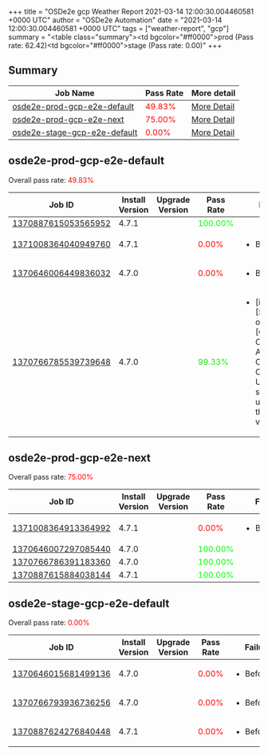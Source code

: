 +++
title = "OSDe2e gcp Weather Report 2021-03-14 12:00:30.004460581 +0000 UTC"
author = "OSDe2e Automation"
date = "2021-03-14 12:00:30.004460581 +0000 UTC"
tags = ["weather-report", "gcp"]
summary = "<table class=\"summary\"><tr><td bgcolor=\"#ff0000\"></td><td>prod (Pass rate: 62.42)</td></tr><tr><td bgcolor=\"#ff0000\"></td><td>stage (Pass rate: 0.00)</td></tr></table>"
+++
## Summary

| Job Name | Pass Rate | More detail |
|----------|-----------|-------------|
|[osde2e-prod-gcp-e2e-default](https://prow.svc.ci.openshift.org/?job=osde2e-prod-gcp-e2e-default)| <span style="color:#ff0000;">49.83%</span>|[More Detail](#osde2e-prod-gcp-e2e-default)|
|[osde2e-prod-gcp-e2e-next](https://prow.svc.ci.openshift.org/?job=osde2e-prod-gcp-e2e-next)| <span style="color:#ff0000;">75.00%</span>|[More Detail](#osde2e-prod-gcp-e2e-next)|
|[osde2e-stage-gcp-e2e-default](https://prow.svc.ci.openshift.org/?job=osde2e-stage-gcp-e2e-default)| <span style="color:#ff0000;">0.00%</span>|[More Detail](#osde2e-stage-gcp-e2e-default)|



## osde2e-prod-gcp-e2e-default

Overall pass rate: <span style="color:#ff0000;">49.83%</span>

| Job ID | Install Version | Upgrade Version | Pass Rate | Failures |
|--------|-----------------|-----------------|-----------|----------|
[1370887615053565952](https://prow.ci.openshift.org/view/gs/origin-ci-test/logs/osde2e-prod-gcp-e2e-default/1370887615053565952) | 4.7.1 |  | <span style="color:#01fe00;">100.00%</span>|
[1371008364040949760](https://prow.ci.openshift.org/view/gs/origin-ci-test/logs/osde2e-prod-gcp-e2e-default/1371008364040949760) | 4.7.1 |  | <span style="color:#ff0000;">0.00%</span>|<ul><li>BeforeSuite</li></ul>
[1370646006449836032](https://prow.ci.openshift.org/view/gs/origin-ci-test/logs/osde2e-prod-gcp-e2e-default/1370646006449836032) | 4.7.0 |  | <span style="color:#ff0000;">0.00%</span>|<ul><li>BeforeSuite</li></ul>
[1370766785539739648](https://prow.ci.openshift.org/view/gs/origin-ci-test/logs/osde2e-prod-gcp-e2e-default/1370766785539739648) | 4.7.0 |  | <span style="color:#12ed00;">99.33%</span>|<ul><li>[install] [Suite: operators] [OSD] Configure AlertManager Operator Operator Upgrade should upgrade from the replaced version</li></ul>



## osde2e-prod-gcp-e2e-next

Overall pass rate: <span style="color:#ff0000;">75.00%</span>

| Job ID | Install Version | Upgrade Version | Pass Rate | Failures |
|--------|-----------------|-----------------|-----------|----------|
[1371008364913364992](https://prow.ci.openshift.org/view/gs/origin-ci-test/logs/osde2e-prod-gcp-e2e-next/1371008364913364992) | 4.7.1 |  | <span style="color:#ff0000;">0.00%</span>|<ul><li>BeforeSuite</li></ul>
[1370646007297085440](https://prow.ci.openshift.org/view/gs/origin-ci-test/logs/osde2e-prod-gcp-e2e-next/1370646007297085440) | 4.7.0 |  | <span style="color:#01fe00;">100.00%</span>|
[1370766786391183360](https://prow.ci.openshift.org/view/gs/origin-ci-test/logs/osde2e-prod-gcp-e2e-next/1370766786391183360) | 4.7.0 |  | <span style="color:#01fe00;">100.00%</span>|
[1370887615884038144](https://prow.ci.openshift.org/view/gs/origin-ci-test/logs/osde2e-prod-gcp-e2e-next/1370887615884038144) | 4.7.1 |  | <span style="color:#01fe00;">100.00%</span>|



## osde2e-stage-gcp-e2e-default

Overall pass rate: <span style="color:#ff0000;">0.00%</span>

| Job ID | Install Version | Upgrade Version | Pass Rate | Failures |
|--------|-----------------|-----------------|-----------|----------|
[1370646015681499136](https://prow.ci.openshift.org/view/gs/origin-ci-test/logs/osde2e-stage-gcp-e2e-default/1370646015681499136) | 4.7.0 |  | <span style="color:#ff0000;">0.00%</span>|<ul><li>BeforeSuite</li></ul>
[1370766793936736256](https://prow.ci.openshift.org/view/gs/origin-ci-test/logs/osde2e-stage-gcp-e2e-default/1370766793936736256) | 4.7.0 |  | <span style="color:#ff0000;">0.00%</span>|<ul><li>BeforeSuite</li></ul>
[1370887624276840448](https://prow.ci.openshift.org/view/gs/origin-ci-test/logs/osde2e-stage-gcp-e2e-default/1370887624276840448) | 4.7.1 |  | <span style="color:#ff0000;">0.00%</span>|<ul><li>BeforeSuite</li></ul>



